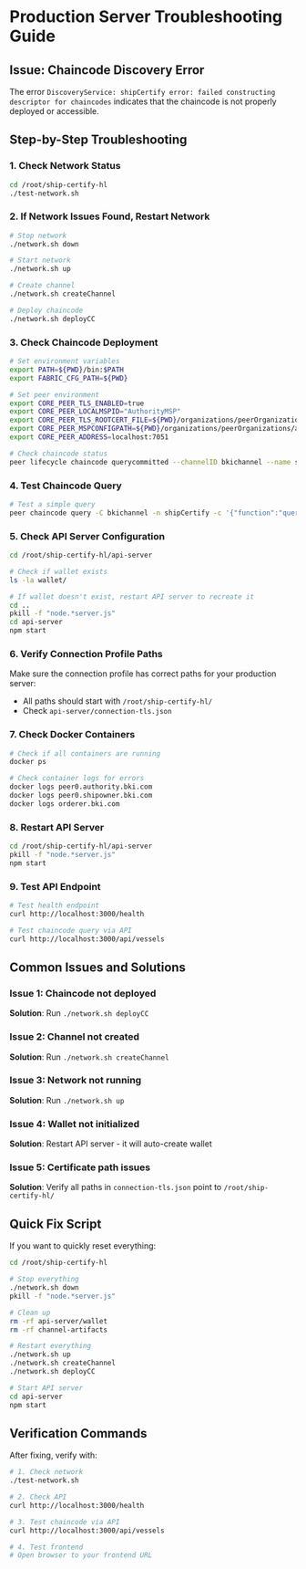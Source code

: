 # Production Server Troubleshooting Guide

## Issue: Chaincode Discovery Error
The error `DiscoveryService: shipCertify error: failed constructing descriptor for chaincodes` indicates that the chaincode is not properly deployed or accessible.

## Step-by-Step Troubleshooting

### 1. Check Network Status
```bash
cd /root/ship-certify-hl
./test-network.sh
```

### 2. If Network Issues Found, Restart Network
```bash
# Stop network
./network.sh down

# Start network
./network.sh up

# Create channel
./network.sh createChannel

# Deploy chaincode
./network.sh deployCC
```

### 3. Check Chaincode Deployment
```bash
# Set environment variables
export PATH=${PWD}/bin:$PATH
export FABRIC_CFG_PATH=${PWD}

# Set peer environment
export CORE_PEER_TLS_ENABLED=true
export CORE_PEER_LOCALMSPID="AuthorityMSP"
export CORE_PEER_TLS_ROOTCERT_FILE=${PWD}/organizations/peerOrganizations/authority.bki.com/peers/peer0.authority.bki.com/tls/ca.crt
export CORE_PEER_MSPCONFIGPATH=${PWD}/organizations/peerOrganizations/authority.bki.com/users/Admin@authority.bki.com/msp
export CORE_PEER_ADDRESS=localhost:7051

# Check chaincode status
peer lifecycle chaincode querycommitted --channelID bkichannel --name shipCertify
```

### 4. Test Chaincode Query
```bash
# Test a simple query
peer chaincode query -C bkichannel -n shipCertify -c '{"function":"queryAllVessels","Args":[]}'
```

### 5. Check API Server Configuration
```bash
cd /root/ship-certify-hl/api-server

# Check if wallet exists
ls -la wallet/

# If wallet doesn't exist, restart API server to recreate it
cd ..
pkill -f "node.*server.js"
cd api-server
npm start
```

### 6. Verify Connection Profile Paths
Make sure the connection profile has correct paths for your production server:
- All paths should start with `/root/ship-certify-hl/`
- Check `api-server/connection-tls.json`

### 7. Check Docker Containers
```bash
# Check if all containers are running
docker ps

# Check container logs for errors
docker logs peer0.authority.bki.com
docker logs peer0.shipowner.bki.com
docker logs orderer.bki.com
```

### 8. Restart API Server
```bash
cd /root/ship-certify-hl/api-server
pkill -f "node.*server.js"
npm start
```

### 9. Test API Endpoint
```bash
# Test health endpoint
curl http://localhost:3000/health

# Test chaincode query via API
curl http://localhost:3000/api/vessels
```

## Common Issues and Solutions

### Issue 1: Chaincode not deployed
**Solution**: Run `./network.sh deployCC`

### Issue 2: Channel not created
**Solution**: Run `./network.sh createChannel`

### Issue 3: Network not running
**Solution**: Run `./network.sh up`

### Issue 4: Wallet not initialized
**Solution**: Restart API server - it will auto-create wallet

### Issue 5: Certificate path issues
**Solution**: Verify all paths in `connection-tls.json` point to `/root/ship-certify-hl/`

## Quick Fix Script
If you want to quickly reset everything:

```bash
cd /root/ship-certify-hl

# Stop everything
./network.sh down
pkill -f "node.*server.js"

# Clean up
rm -rf api-server/wallet
rm -rf channel-artifacts

# Restart everything
./network.sh up
./network.sh createChannel
./network.sh deployCC

# Start API server
cd api-server
npm start
```

## Verification Commands
After fixing, verify with:

```bash
# 1. Check network
./test-network.sh

# 2. Check API
curl http://localhost:3000/health

# 3. Test chaincode via API
curl http://localhost:3000/api/vessels

# 4. Test frontend
# Open browser to your frontend URL
``` 